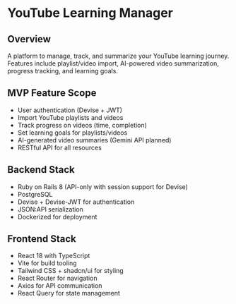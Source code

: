 # YouTube Learning Manager

## Overview
A platform to manage, track, and summarize your YouTube learning journey. Features include playlist/video import, AI-powered video summarization, progress tracking, and learning goals.

## MVP Feature Scope
- User authentication (Devise + JWT)
- Import YouTube playlists and videos
- Track progress on videos (time, completion)
- Set learning goals for playlists/videos
- AI-generated video summaries (Gemini API planned)
- RESTful API for all resources

## Backend Stack
- Ruby on Rails 8 (API-only with session support for Devise)
- PostgreSQL
- Devise + Devise-JWT for authentication
- JSON:API serialization
- Dockerized for deployment

## Frontend Stack
- React 18 with TypeScript
- Vite for build tooling
- Tailwind CSS + shadcn/ui for styling
- React Router for navigation
- Axios for API communication
- React Query for state management

